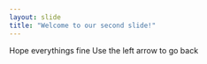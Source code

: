 ```yaml
---
layout: slide
title: "Welcome to our second slide!"
---
```

Hope everythings fine
Use the left arrow to go back
